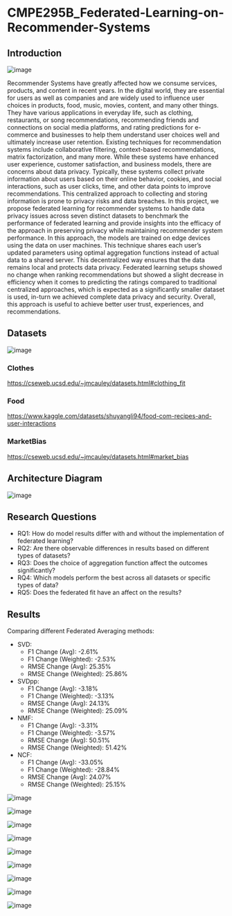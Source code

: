 # CMPE295B_Federated-Learning-on-Recommender-Systems
## Introduction
![image](https://github.com/ketanmalempati/CMPE295B_Federated-Learning-on-Recommender-Systems/assets/57043103/6b7a6a12-df9a-4960-aaa2-210727646e9d)

Recommender Systems have greatly affected how we consume services, products, and content
in recent years. In the digital world, they are essential for users as well as companies and are
widely used to influence user choices in products, food, music, movies, content, and many other
things. They have various applications in everyday life, such as clothing, restaurants, or song
recommendations, recommending friends and connections on social media platforms, and
rating predictions for e-commerce and businesses to help them understand user choices well
and ultimately increase user retention. Existing techniques for recommendation systems include
collaborative filtering, context-based recommendations, matrix factorization, and many more.
While these systems have enhanced user experience, customer satisfaction, and business
models, there are concerns about data privacy. Typically, these systems collect private
information about users based on their online behavior, cookies, and social interactions, such as
user clicks, time, and other data points to improve recommendations. This centralized approach
to collecting and storing information is prone to privacy risks and data breaches. In this project,
we propose federated learning for recommender systems to handle data privacy issues across
seven distinct datasets to benchmark the performance of federated learning and provide
insights into the efficacy of the approach in preserving privacy while maintaining recommender
system performance. In this approach, the models are trained on edge devices using the data
on user machines. This technique shares each user’s updated parameters using optimal
aggregation functions instead of actual data to a shared server. This decentralized way ensures
that the data remains local and protects data privacy. Federated learning setups showed no
change when ranking recommendations but showed a slight decrease in efficiency when it
comes to predicting the ratings compared to traditional centralized approaches, which is
expected as a significantly smaller dataset is used, in-turn we achieved complete data privacy
and security. Overall, this approach is useful to achieve better user trust, experiences, and
recommendations.
## Datasets
![image](https://github.com/ketanmalempati/CMPE295B_Federated-Learning-on-Recommender-Systems/assets/57043103/6379600e-e51e-4b46-a8eb-9ac9b891c7d8)

### Clothes
https://cseweb.ucsd.edu/~jmcauley/datasets.html#clothing_fit
### Food
https://www.kaggle.com/datasets/shuyangli94/food-com-recipes-and-user-interactions
### MarketBias
https://cseweb.ucsd.edu/~jmcauley/datasets.html#market_bias

## Architecture Diagram
![image](https://github.com/ketanmalempati/CMPE295B_Federated-Learning-on-Recommender-Systems/assets/57043103/3518f2d7-3c1b-404d-bd89-f5832d904998)

## Research Questions
- RQ1: How do model results differ with and without the implementation of federated learning?
- RQ2: Are there observable differences in results based on different types of datasets?
- RQ3: Does the choice of aggregation function affect the outcomes significantly?
- RQ4: Which models perform the best across all datasets or specific types of data?
- RQ5: Does the federated fit have an affect on the results?


## Results
Comparing different Federated Averaging methods:

- SVD:
  - F1 Change (Avg): -2.61%
  - F1 Change (Weighted): -2.53%
  - RMSE Change (Avg): 25.35%
  - RMSE Change (Weighted): 25.86%
- SVDpp:
  - F1 Change (Avg): -3.18%
  - F1 Change (Weighted): -3.13%
  - RMSE Change (Avg): 24.13%
  - RMSE Change (Weighted): 25.09%
- NMF:
  - F1 Change (Avg): -3.31%
  - F1 Change (Weighted): -3.57%
  - RMSE Change (Avg): 50.51%
  - RMSE Change (Weighted): 51.42%
- NCF:
  - F1 Change (Avg): -33.05%
  - F1 Change (Weighted): -28.84%
  - RMSE Change (Avg): 24.07%
  - RMSE Change (Weighted): 25.15%

![image](https://github.com/ketanmalempati/CMPE295B_Federated-Learning-on-Recommender-Systems/assets/57043103/d6576e25-eaa3-4512-9062-1449b9e05948)

![image](https://github.com/ketanmalempati/CMPE295B_Federated-Learning-on-Recommender-Systems/assets/57043103/5f35198e-c6e3-4846-9498-d1b09321672a)

![image](https://github.com/ketanmalempati/CMPE295B_Federated-Learning-on-Recommender-Systems/assets/57043103/d2a17f19-0a8e-4f98-82ac-e1c0f1b4a815)

![image](https://github.com/ketanmalempati/CMPE295B_Federated-Learning-on-Recommender-Systems/assets/57043103/ae7ac7f3-bc25-40a6-beb3-73ff2b4e7884)

![image](https://github.com/ketanmalempati/CMPE295B_Federated-Learning-on-Recommender-Systems/assets/57043103/fa4a15ed-455c-4306-b223-78af4e0e295e)

![image](https://github.com/ketanmalempati/CMPE295B_Federated-Learning-on-Recommender-Systems/assets/57043103/0555980a-d40d-4ea1-a930-00ac78fc62b4)

![image](https://github.com/ketanmalempati/CMPE295B_Federated-Learning-on-Recommender-Systems/assets/57043103/2309d5c9-6f2e-4a99-9c8a-6f3e469ffaab)

![image](https://github.com/ketanmalempati/CMPE295B_Federated-Learning-on-Recommender-Systems/assets/57043103/495b9f75-17c5-4aec-bd36-062701ab4dac)

![image](https://github.com/ketanmalempati/CMPE295B_Federated-Learning-on-Recommender-Systems/assets/57043103/44a78d18-0c97-411a-8cbf-d768c6aa5959)





